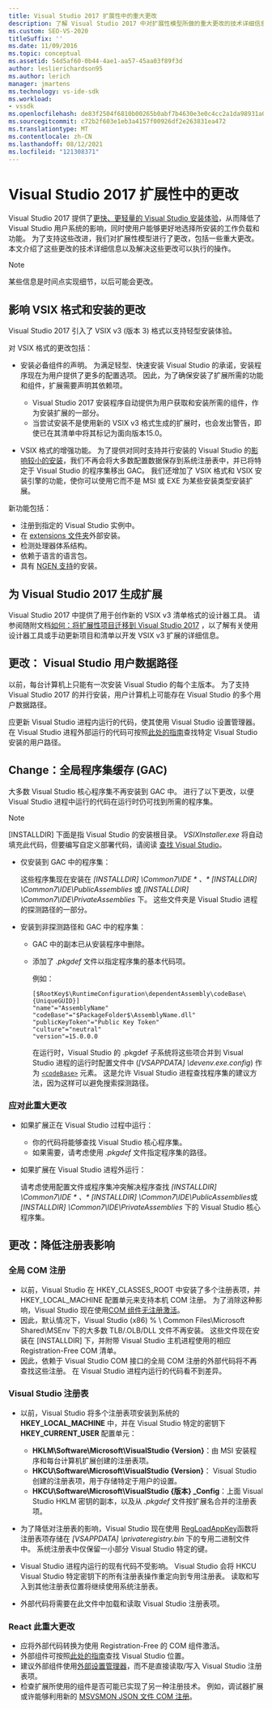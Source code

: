 ```yaml
---
title: Visual Studio 2017 扩展性中的重大更改
description: 了解 Visual Studio 2017 中对扩展性模型所做的重大更改的技术详细信息以及解决这些问题的方法。
ms.custom: SEO-VS-2020
titleSuffix: ''
ms.date: 11/09/2016
ms.topic: conceptual
ms.assetid: 54d5af60-0b44-4ae1-aa57-45aa03f89f3d
author: leslierichardson95
ms.author: lerich
manager: jmartens
ms.technology: vs-ide-sdk
ms.workload:
- vssdk
ms.openlocfilehash: de83f2504f6810b00265b0abf7b4630e3e0c4cc2a1da98931a0518c4dd3ea12b
ms.sourcegitcommit: c72b2f603e1eb3a4157f00926df2e263831ea472
ms.translationtype: MT
ms.contentlocale: zh-CN
ms.lasthandoff: 08/12/2021
ms.locfileid: "121308371"
---
```

# <a name="changes-in-visual-studio-2017-extensibility"></a>Visual Studio 2017 扩展性中的更改

Visual Studio 2017 提供了[更快、更轻量的 Visual Studio 安装体验](https://devblogs.microsoft.com/visualstudio/faster-leaner-visual-studio-installer)，从而降低了 Visual Studio 用户系统的影响，同时使用户能够更好地选择所安装的工作负载和功能。 为了支持这些改进，我们对扩展性模型进行了更改，包括一些重大更改。 本文介绍了这些更改的技术详细信息以及解决这些更改可以执行的操作。

> [!NOTE]
> 某些信息是时间点实现细节，以后可能会更改。

## <a name="changes-affecting-vsix-format-and-installation"></a>影响 VSIX 格式和安装的更改

Visual Studio 2017 引入了 VSIX v3 (版本 3) 格式以支持轻型安装体验。

对 VSIX 格式的更改包括：

* 安装必备组件的声明。 为满足轻型、快速安装 Visual Studio 的承诺，安装程序现在为用户提供了更多的配置选项。 因此，为了确保安装了扩展所需的功能和组件，扩展需要声明其依赖项。

  * Visual Studio 2017 安装程序自动提供为用户获取和安装所需的组件，作为安装扩展的一部分。
  * 当尝试安装不是使用新的 VSIX v3 格式生成的扩展时，也会发出警告，即使已在其清单中将其标记为面向版本15.0。

* VSIX 格式的增强功能。 为了提供对同时支持并行安装的 Visual Studio 的[影响较小的安装](https://devblogs.microsoft.com/visualstudio/anatomy-of-a-low-impact-visual-studio-install)，我们不再会将大多数配置数据保存到系统注册表中，并已将特定于 Visual Studio 的程序集移出 GAC。 我们还增加了 VSIX 格式和 VSIX 安装引擎的功能，使你可以使用它而不是 MSI 或 EXE 为某些安装类型安装扩展。

新功能包括：

* 注册到指定的 Visual Studio 实例中。
* 在 [extensions 文件夹](set-install-root.md)外部安装。
* 检测处理器体系结构。
* 依赖于语言的语言包。
* 具有 [NGEN 支持](ngen-support.md)的安装。

## <a name="build-an-extension-for-visual-studio-2017"></a>为 Visual Studio 2017 生成扩展

Visual Studio 2017 中提供了用于创作新的 VSIX v3 清单格式的设计器工具。 请参阅随附文档[如何：将扩展性项目迁移到 Visual Studio 2017](how-to-migrate-extensibility-projects-to-visual-studio-2017.md) ，以了解有关使用设计器工具或手动更新项目和清单以开发 VSIX v3 扩展的详细信息。

## <a name="change-visual-studio-user-data-path"></a>更改： Visual Studio 用户数据路径

以前，每台计算机上只能有一次安装 Visual Studio 的每个主版本。 为了支持 Visual Studio 2017 的并行安装，用户计算机上可能存在 Visual Studio 的多个用户数据路径。

应更新 Visual Studio 进程内运行的代码，使其使用 Visual Studio 设置管理器。 在 Visual Studio 进程外部运行的代码可按照[此处的指南](locating-visual-studio.md)查找特定 Visual Studio 安装的用户路径。

## <a name="change-global-assembly-cache-gac"></a>Change：全局程序集缓存 (GAC) 

大多数 Visual Studio 核心程序集不再安装到 GAC 中。 进行了以下更改，以便 Visual Studio 进程中运行的代码在运行时仍可找到所需的程序集。

> [!NOTE]
> [INSTALLDIR] 下面是指 Visual Studio 的安装根目录。 *VSIXInstaller.exe* 将自动填充此代码，但要编写自定义部署代码，请阅读 [查找 Visual Studio](locating-visual-studio.md)。

* 仅安装到 GAC 中的程序集：

  这些程序集现在安装在 <em>[INSTALLDIR] \Common7\IDE \* 、* [INSTALLDIR] \Common7\IDE\PublicAssemblies</em> 或 *[INSTALLDIR] \Common7\IDE\PrivateAssemblies* 下。 这些文件夹是 Visual Studio 进程的探测路径的一部分。

* 安装到非探测路径和 GAC 中的程序集：

  * GAC 中的副本已从安装程序中删除。
  * 添加了 *.pkgdef* 文件以指定程序集的基本代码项。

    例如：

    ```
    [$RootKey$\RuntimeConfiguration\dependentAssembly\codeBase\{UniqueGUID}]
    "name"="AssemblyName" "codeBase"="$PackageFolder$\AssemblyName.dll"
    "publicKeyToken"="Public Key Token"
    "culture"="neutral"
    "version"=15.0.0.0
    ```

    在运行时，Visual Studio 的 .pkgdef 子系统将这些项合并到 Visual Studio 进程的运行时配置文件中 (*[VSAPPDATA] \devenv.exe.config*) 作为 [`<codeBase>`](/dotnet/framework/configure-apps/file-schema/runtime/codebase-element) 元素。 这是允许 Visual Studio 进程查找程序集的建议方法，因为这样可以避免搜索探测路径。

### <a name="reacting-to-this-breaking-change"></a>应对此重大更改

* 如果扩展正在 Visual Studio 过程中运行：

  * 你的代码将能够查找 Visual Studio 核心程序集。
  * 如果需要，请考虑使用 *.pkgdef* 文件指定程序集的路径。

* 如果扩展在 Visual Studio 进程外运行：

  请考虑使用配置文件或程序集冲突解决程序查找 <em>[INSTALLDIR] \Common7\IDE \* 、* [INSTALLDIR] \Common7\IDE\PublicAssemblies</em>或 *[INSTALLDIR] \Common7\IDE\PrivateAssemblies* 下的 Visual Studio 核心程序集。

## <a name="change-reduce-registry-impact"></a>更改：降低注册表影响

### <a name="global-com-registration"></a>全局 COM 注册

* 以前，Visual Studio 在 HKEY_CLASSES_ROOT 中安装了多个注册表项，并 HKEY_LOCAL_MACHINE 配置单元来支持本机 COM 注册。 为了消除这种影响，Visual Studio 现在使用[COM 组件无注册激活](/previous-versions/dotnet/articles/ms973913(v=msdn.10))。
* 因此，默认情况下，Visual Studio (x86) % \ Common Files\Microsoft Shared\MSEnv 下的大多数 TLB/.OLB/DLL 文件不再安装。 这些文件现在安装在 [INSTALLDIR] 下，并附带 Visual Studio 主机进程使用的相应 Registration-Free COM 清单。
* 因此，依赖于 Visual Studio COM 接口的全局 COM 注册的外部代码将不再查找这些注册。 在 Visual Studio 进程内运行的代码看不到差异。

### <a name="visual-studio-registry"></a>Visual Studio 注册表

* 以前，Visual Studio 将多个注册表项安装到系统的 **HKEY_LOCAL_MACHINE** 中，并在 Visual Studio 特定的密钥下 **HKEY_CURRENT_USER** 配置单元：

  * **HKLM\Software\Microsoft\VisualStudio \{Version}**：由 MSI 安装程序和每台计算机扩展创建的注册表项。
  * **HKCU\Software\Microsoft\VisualStudio \{Version}**： Visual Studio 创建的注册表项，用于存储特定于用户的设置。
  * **HKCU\Software\Microsoft\VisualStudio \{版本} _Config**：上面 Visual Studio HKLM 密钥的副本，以及从 *.pkgdef* 文件按扩展名合并的注册表项。

* 为了降低对注册表的影响，Visual Studio 现在使用 [RegLoadAppKey](/windows/desktop/api/winreg/nf-winreg-regloadappkeya)函数将注册表项存储在 *[VSAPPDATA] \privateregistry.bin* 下的专用二进制文件中。 系统注册表中仅保留一小部分 Visual Studio 特定的键。
* Visual Studio 进程内运行的现有代码不受影响。 Visual Studio 会将 HKCU Visual Studio 特定密钥下的所有注册表操作重定向到专用注册表。 读取和写入到其他注册表位置将继续使用系统注册表。
* 外部代码将需要在此文件中加载和读取 Visual Studio 注册表项。

### <a name="react-to-this-breaking-change"></a>React 此重大更改

* 应将外部代码转换为使用 Registration-Free 的 COM 组件激活。
* 外部组件可按照[此处的指南](https://devblogs.microsoft.com/setup/changes-to-visual-studio-15-setup)查找 Visual Studio 位置。
* 建议外部组件使用[外部设置管理器](/dotnet/api/microsoft.visualstudio.settings.externalsettingsmanager)，而不是直接读取/写入 Visual Studio 注册表项。
* 检查扩展所使用的组件是否可能已实现了另一种注册技术。 例如，调试器扩展或许能够利用新的 [MSVSMON JSON 文件 COM 注册](migrate-debugger-COM-registration.md)。